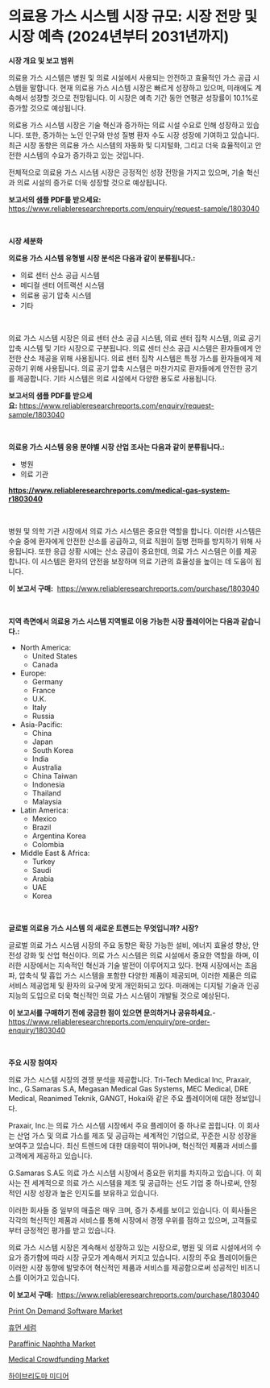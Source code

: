 <p><h1>의료용 가스 시스템 시장 규모: 시장 전망 및 시장 예측 (2024년부터 2031년까지)</h1></p><p><strong>시장 개요 및 보고 범위</strong></p>
<p><p>의료용 가스 시스템은 병원 및 의료 시설에서 사용되는 안전하고 효율적인 가스 공급 시스템을 말합니다. 현재 의료용 가스 시스템 시장은 빠르게 성장하고 있으며, 미래에도 계속해서 성장할 것으로 전망됩니다. 이 시장은 예측 기간 동안 연평균 성장률이 10.1%로 증가할 것으로 예상됩니다.</p><p>의료용 가스 시스템 시장은 기술 혁신과 증가하는 의료 시설 수요로 인해 성장하고 있습니다. 또한, 증가하는 노인 인구와 만성 질병 환자 수도 시장 성장에 기여하고 있습니다. 최근 시장 동향은 의료용 가스 시스템의 자동화 및 디지털화, 그리고 더욱 효율적이고 안전한 시스템의 수요가 증가하고 있는 것입니다.</p><p>전체적으로 의료용 가스 시스템 시장은 긍정적인 성장 전망을 가지고 있으며, 기술 혁신과 의료 시설의 증가로 더욱 성장할 것으로 예상됩니다.</p></p>
<p><strong>보고서의 샘플 PDF를 받으세요:</strong> <a href="https://www.reliableresearchreports.com/enquiry/request-sample/1803040">https://www.reliableresearchreports.com/enquiry/request-sample/1803040</a></p>
<p>&nbsp;</p>
<p><strong>시장 세분화</strong></p>
<p><strong>의료용 가스 시스템 유형별 시장 분석은 다음과 같이 분류됩니다.:</strong></p>
<p><ul><li>의료 센터 산소 공급 시스템</li><li>메디컬 센터 어트랙션 시스템</li><li>의료용 공기 압축 시스템</li><li>기타</li></ul></p>
<p>&nbsp;</p>
<p><p>의료 가스 시스템 시장은 의료 센터 산소 공급 시스템, 의료 센터 집착 시스템, 의료 공기 압축 시스템 및 기타 시장으로 구분됩니다. 의료 센터 산소 공급 시스템은 환자들에게 안전한 산소 제공을 위해 사용됩니다. 의료 센터 집착 시스템은 특정 가스를 환자들에게 제공하기 위해 사용됩니다. 의료 공기 압축 시스템은 마찬가지로 환자들에게 안전한 공기를 제공합니다. 기타 시스템은 의료 시설에서 다양한 용도로 사용됩니다.</p></p>
<p><strong>보고서의 샘플 PDF를 받으세요:</strong>&nbsp;<a href="https://www.reliableresearchreports.com/enquiry/request-sample/1803040">https://www.reliableresearchreports.com/enquiry/request-sample/1803040</a></p>
<p>&nbsp;</p>
<p><strong> 의료용 가스 시스템 응용 분야별 시장 산업 조사는 다음과 같이 분류됩니다.:</strong></p>
<p><ul><li>병원</li><li>의료 기관</li></ul></p>
<p><strong><a href="https://www.reliableresearchreports.com/medical-gas-system-r1803040">https://www.reliableresearchreports.com/medical-gas-system-r1803040</a></strong></p>
<p>&nbsp;</p>
<p><p>병원 및 의학 기관 시장에서 의료 가스 시스템은 중요한 역할을 합니다. 이러한 시스템은 수술 중에 환자에게 안전한 산소를 공급하고, 의료 직원이 질병 전파를 방지하기 위해 사용됩니다. 또한 응급 상황 시에는 산소 공급이 중요한데, 의료 가스 시스템은 이를 제공합니다. 이 시스템은 환자의 안전을 보장하며 의료 기관의 효율성을 높이는 데 도움이 됩니다.</p></p>
<p><strong>이 보고서 구매:</strong>&nbsp; <a href="https://www.reliableresearchreports.com/purchase/1803040">https://www.reliableresearchreports.com/purchase/1803040</a></p>
<p>&nbsp;</p>
<p><strong>지역 측면에서 의료용 가스 시스템 지역별로 이용 가능한 시장 플레이어는 다음과 같습니다.:</strong></p>
<p><ul>
    <li>
        North America:
        <ul>
            <li>United States</li>
            <li>Canada</li>
        </ul>
    </li>
    <li>
        Europe:
        <ul>
            <li>Germany</li>
            <li>France</li>
            <li>U.K.</li>
            <li>Italy</li>
            <li>Russia</li>
        </ul>
    </li>
    <li>
        Asia-Pacific:
        <ul>
            <li>China</li>
            <li>Japan</li>
            <li>South Korea</li>
            <li>India</li>
            <li>Australia</li>
            <li>China Taiwan</li>
            <li>Indonesia</li>
            <li>Thailand</li>
            <li>Malaysia</li>
        </ul>
    </li>
    <li>
        Latin America:
        <ul>
            <li>Mexico</li>
            <li>Brazil</li>
            <li>Argentina Korea</li>
            <li>Colombia</li>
        </ul>
    </li>
    <li>
        Middle East & Africa:
        <ul>
            <li>Turkey</li>
            <li>Saudi</li>
            <li>Arabia</li>
            <li>UAE</li>
            <li>Korea</li>
        </ul>
    </li>
    </ul></p>
<p>&nbsp;</p>
<p><strong>글로벌 의료용 가스 시스템 의 새로운 트렌드는 무엇입니까? 시장?</strong></p>
<p><p>글로벌 의료 가스 시스템 시장의 주요 동향은 확장 가능한 설비, 에너지 효율성 향상, 안전성 강화 및 산업 혁신이다. 의료 가스 시스템은 의료 시설에서 중요한 역할을 하며, 이러한 시장에서는 지속적인 혁신과 기술 발전이 이루어지고 있다. 현재 시장에서는 초음파, 압축식 및 흡입 가스 시스템을 포함한 다양한 제품이 제공되며, 이러한 제품은 의료 서비스 제공업체 및 환자의 요구에 맞게 개인화되고 있다. 미래에는 디지털 기술과 인공 지능의 도입으로 더욱 혁신적인 의료 가스 시스템이 개발될 것으로 예상된다.</p></p>
<p><strong>이 보고서를 구매하기 전에 궁금한 점이 있으면 문의하거나 공유하세요.</strong>- <a href="https://www.reliableresearchreports.com/enquiry/pre-order-enquiry/1803040">https://www.reliableresearchreports.com/enquiry/pre-order-enquiry/1803040</a></p>
<p>&nbsp;</p>
<p><strong>주요 시장 참여자</strong></p>
<p><p>의료 가스 시스템 시장의 경쟁 분석을 제공합니다. Tri-Tech Medical Inc, Praxair, Inc., G.Samaras S.A, Megasan Medical Gas Systems, MEC Medical, DRE Medical, Reanimed Teknik, GANGT, Hokai와 같은 주요 플레이어에 대한 정보입니다. </p><p>Praxair, Inc.는 의료 가스 시스템 시장에서 주요 플레이어 중 하나로 꼽힙니다. 이 회사는 산업 가스 및 의료 가스를 제조 및 공급하는 세계적인 기업으로, 꾸준한 시장 성장을 보여주고 있습니다. 최신 트렌드에 대한 대응력이 뛰어나며, 혁신적인 제품과 서비스를 고객에게 제공하고 있습니다.</p><p>G.Samaras S.A도 의료 가스 시스템 시장에서 중요한 위치를 차지하고 있습니다. 이 회사는 전 세계적으로 의료 가스 시스템을 제조 및 공급하는 선도 기업 중 하나로써, 안정적인 시장 성장과 높은 인지도를 보유하고 있습니다.</p><p>이러한 회사들 중 일부의 매출은 매우 크며, 증가 추세를 보이고 있습니다. 이 회사들은 각각의 혁신적인 제품과 서비스를 통해 시장에서 경쟁 우위를 점하고 있으며, 고객들로부터 긍정적인 평가를 받고 있습니다.</p><p>의료 가스 시스템 시장은 계속해서 성장하고 있는 시장으로, 병원 및 의료 시설에서의 수요가 증가함에 따라 시장 규모가 계속해서 커지고 있습니다. 시장의 주요 플레이어들은 이러한 시장 동향에 발맞추어 혁신적인 제품과 서비스를 제공함으로써 성공적인 비즈니스를 이어가고 있습니다.</p></p>
<p><strong>이 보고서 구매:</strong>&nbsp;&nbsp;<a href="https://www.reliableresearchreports.com/purchase/1803040">https://www.reliableresearchreports.com/purchase/1803040</a></p>
<p><p><a href="https://github.com/marloy8/Market-Research-Report-List-4/blob/main/print-on-demand-software-market.md">Print On Demand Software Market</a></p><p><a href="https://github.com/WilburKihn5676/Market-Research-Report-List-1/blob/main/414621324413.md">휴먼 세럼</a></p><p><a href="https://issuu.com/reportprime-2/docs/paraffinic-naphtha-market-size-2030.pptx">Paraffinic Naphtha Market</a></p><p><a href="https://github.com/jj19131/Market-Research-Report-List-2/blob/main/medical-crowdfunding-market.md">Medical Crowdfunding Market</a></p><p><a href="https://github.com/vseigx30c9a1j/Market-Research-Report-List-1/blob/main/428544024412.md">하이브리도마 미디어</a></p></p>